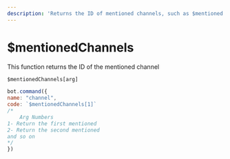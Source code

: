 ```yaml
---
description: 'Returns the ID of mentioned channels, such as $mentioned function.'
---
```


# $mentionedChannels

This function returns the ID of the mentioned channel

```javascript
$mentionedChannels[arg]
```

```javascript
bot.command({
name: "channel",
code: `$mentionedChannels[1]`
/*
    Arg Numbers
1- Return the first mentioned
2- Return the second mentioned
and so on
*/
})
```

